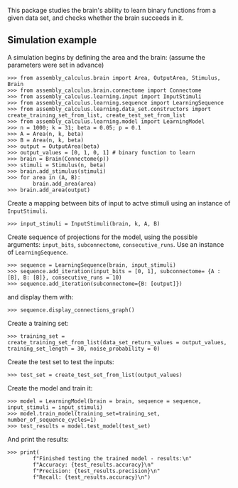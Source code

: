 This package studies the brain's ability to learn binary functions from a given data set, and checks whether the brain succeeds in it.


## Simulation example

A simulation begins by defining the area and the brain: (assume the parameters were set in advance)
```pycon
>>> from assembly_calculus.brain import Area, OutputArea, Stimulus, Brain
>>> from assembly_calculus.brain.connectome import Connectome
>>> from assembly_calculus.learning.input import InputStimuli
>>> from assembly_calculus.learning.sequence import LearningSequence
>>> from assembly_calculus.learning.data_set.constructors import create_training_set_from_list, create_test_set_from_list
>>> from assembly_calculus.learning.model import LearningModel
>>> n = 1000; k = 31; beta = 0.05; p = 0.1
>>> A = Area(n, k, beta)
>>> B = Area(n, k, beta)
>>> output = OutputArea(beta)
>>> output_values = [0, 1, 0, 1] # binary function to learn
>>> brain = Brain(Connectome(p))
>>> stimuli = Stimulus(n, beta)
>>> brain.add_stimulus(stimuli)
>>> for area in (A, B):
        brain.add_area(area)
>>> brain.add_area(output)
```
Create a mapping between bits of input to actve stimuli using an instance of `InputStimuli`.
```pycon
>>> input_stimuli = InputStimuli(brain, k, A, B)
```
Create sequence of projections for the model, using the possible arguments: `input_bits`, `subconnectome`, `consecutive_runs`.
Use an instance of `LearningSequence`.
```pycon
>>> sequence = LearningSequence(brain, input_stimuli)
>>> sequence.add_iteration(input_bits = [0, 1], subconnectome= {A : [B], B: [B]}, consecutive_runs = 10)
>>> sequence.add_iteration(subconnectome={B: [output]})
```
and display them with:
```pycon
>>> sequence.display_connections_graph()
```
Create a training set:
```pycon
>>> training_set = create_training_set_from_list(data_set_return_values = output_values,    training_set_length = 30, noise_probability = 0)
```
Create the test set to test the inputs:
```pycon
>>> test_set = create_test_set_from_list(output_values)
```
Create the model and train it:
```pycon
>>> model = LearningModel(brain = brain, sequence = sequence, input_stimuli = input_stimuli)
>>> model.train_model(training_set=training_set, number_of_sequence_cycles=1)
>>> test_results = model.test_model(test_set)
```
And print the results:
```pycon
>>> print(
        f"Finished testing the trained model - results:\n"
        f"Accuracy: {test_results.accuracy}\n"
        f"Precision: {test_results.precision}\n"
        f"Recall: {test_results.accuracy}\n")
```